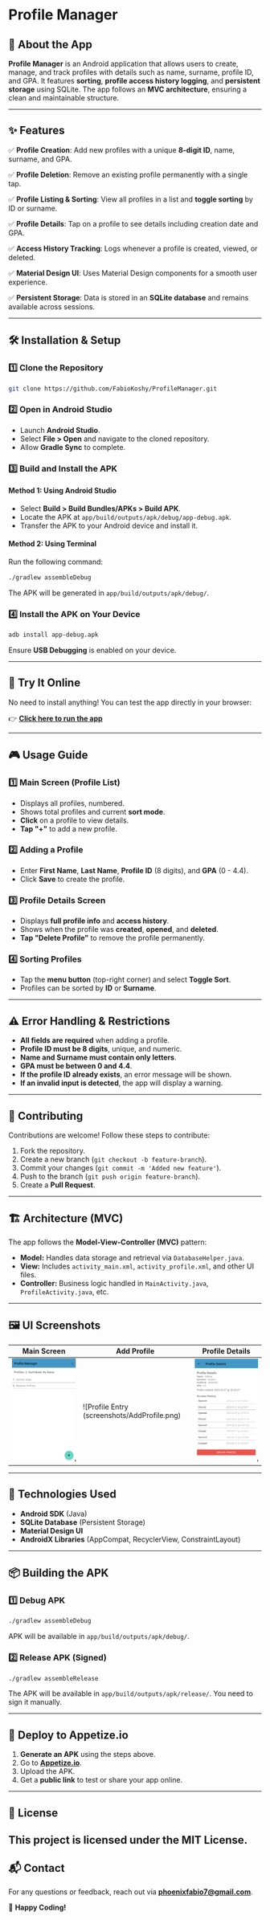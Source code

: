 # Profile Manager

## 📌 About the App
**Profile Manager** is an Android application that allows users to create, manage, and track profiles with details such as name, surname, profile ID, and GPA. It features **sorting**, **profile access history logging**, and **persistent storage** using SQLite. The app follows an **MVC architecture**, ensuring a clean and maintainable structure.

---

## ✨ Features

✅ **Profile Creation**: Add new profiles with a unique **8-digit ID**, name, surname, and GPA.

✅ **Profile Deletion**: Remove an existing profile permanently with a single tap.

✅ **Profile Listing & Sorting**: View all profiles in a list and **toggle sorting** by ID or surname.

✅ **Profile Details**: Tap on a profile to see details including creation date and GPA.

✅ **Access History Tracking**: Logs whenever a profile is created, viewed, or deleted.

✅ **Material Design UI**: Uses Material Design components for a smooth user experience.

✅ **Persistent Storage**: Data is stored in an **SQLite database** and remains available across sessions.

---

## 🛠 Installation & Setup

### **1️⃣ Clone the Repository**
```bash
git clone https://github.com/FabioKoshy/ProfileManager.git
```

### **2️⃣ Open in Android Studio**
- Launch **Android Studio**.
- Select **File > Open** and navigate to the cloned repository.
- Allow **Gradle Sync** to complete.

### **3️⃣ Build and Install the APK**
#### **Method 1: Using Android Studio**
- Select **Build > Build Bundles/APKs > Build APK**.
- Locate the APK at `app/build/outputs/apk/debug/app-debug.apk`.
- Transfer the APK to your Android device and install it.

#### **Method 2: Using Terminal**
Run the following command:
```bash
./gradlew assembleDebug
```
The APK will be generated in `app/build/outputs/apk/debug/`.

### **4️⃣ Install the APK on Your Device**
```bash
adb install app-debug.apk
```
Ensure **USB Debugging** is enabled on your device.

---

## 🚀 Try It Online 
No need to install anything! You can test the app directly in your browser:

👉 **[Click here to run the app](https://appetize.io/app/b_tdsgjgpqun2nmohgfteqmqimnm)**

---

## 🎮 Usage Guide

### **1️⃣ Main Screen (Profile List)**
- Displays all profiles, numbered.
- Shows total profiles and current **sort mode**.
- **Click** on a profile to view details.
- **Tap "+"** to add a new profile.

### **2️⃣ Adding a Profile**
- Enter **First Name**, **Last Name**, **Profile ID** (8 digits), and **GPA** (0 - 4.4).
- Click **Save** to create the profile.

### **3️⃣ Profile Details Screen**
- Displays **full profile info** and **access history**.
- Shows when the profile was **created**, **opened**, and **deleted**.
- **Tap "Delete Profile"** to remove the profile permanently.

### **4️⃣ Sorting Profiles**
- Tap the **menu button** (top-right corner) and select **Toggle Sort**.
- Profiles can be sorted by **ID** or **Surname**.

---

## ⚠️ Error Handling & Restrictions

- **All fields are required** when adding a profile.
- **Profile ID must be 8 digits**, unique, and numeric.
- **Name and Surname must contain only letters**.
- **GPA must be between 0 and 4.4**.
- **If the profile ID already exists**, an error message will be shown.
- **If an invalid input is detected**, the app will display a warning.

---

## 🤝 Contributing
Contributions are welcome! Follow these steps to contribute:

1. Fork the repository.
2. Create a new branch (`git checkout -b feature-branch`).
3. Commit your changes (`git commit -m 'Added new feature'`).
4. Push to the branch (`git push origin feature-branch`).
5. Create a **Pull Request**.

---

## 🏗 Architecture (MVC)

The app follows the **Model-View-Controller (MVC)** pattern:

- **Model:** Handles data storage and retrieval via `DatabaseHelper.java`.
- **View:** Includes `activity_main.xml`, `activity_profile.xml`, and other UI files.
- **Controller:** Business logic handled in `MainActivity.java`, `ProfileActivity.java`, etc.

---

## 🖼 UI Screenshots

| Main Screen | Add Profile | Profile Details |
|------------|------------|----------------|
| ![Main UI](screenshots/MainScreen.png) | ![Profile Entry (screenshots/AddProfile.png) | ![Profile Info](screenshots/ProfileDetails.png) |

---

## 📌 Technologies Used

- **Android SDK** (Java)
- **SQLite Database** (Persistent Storage)
- **Material Design UI**
- **AndroidX Libraries** (AppCompat, RecyclerView, ConstraintLayout)

---

## 📦 Building the APK

### **1️⃣ Debug APK**
```bash
./gradlew assembleDebug
```
APK will be available in `app/build/outputs/apk/debug/`.

### **2️⃣ Release APK (Signed)**
```bash
./gradlew assembleRelease
```
The APK will be available in `app/build/outputs/apk/release/`. You need to sign it manually.

---

## 🚀 Deploy to Appetize.io

1. **Generate an APK** using the steps above.
2. Go to **[Appetize.io](https://appetize.io/)**.
3. Upload the APK.
4. Get a **public link** to test or share your app online.

---

## 📝 License
This project is licensed under the **MIT License**.
---

## 📬 Contact
For any questions or feedback, reach out via **phoenixfabio7@gmail.com**.

🚀 **Happy Coding!**

